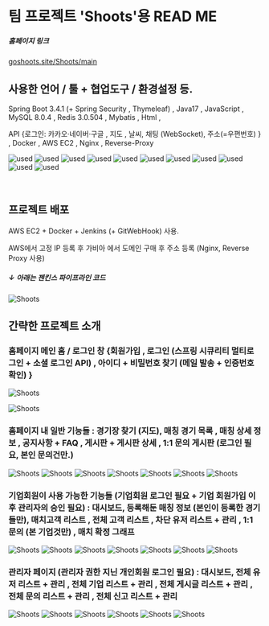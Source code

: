 # 팀 프로젝트 'Shoots'용 READ ME

##### 홈페이지 링크
[goshoots.site/Shoots/main](https://goshoots.site/Shoots/main) 

## 사용한 언어 / 툴 + 협업도구 / 환경설정 등.

Spring Boot 3.4.1 (+ Spring Security , Thymeleaf) , Java17 , JavaScript , MySQL 8.0.4 , Redis 3.0.504 , Mybatis , Html , 

API {로그인: 카카오·네이버·구글 , 지도 , 날씨, 채팅 (WebSocket), 주소(=우편번호) } ,
Docker , AWS EC2 , Nginx , Reverse-Proxy

![used](https://img.shields.io/badge/GitHub-100000?style=for-the-badge&logo=github&logoColor=white)
![used](https://img.shields.io/badge/Slack-4A154B?style=for-the-badge&logo=slack&logoColor=white)
![used](https://img.shields.io/badge/HTML-239120?style=for-the-badge&logo=html5&logoColor=white)
![used](https://img.shields.io/badge/JavaScript-F7DF1E?style=for-the-badge&logo=JavaScript&logoColor=white)
![used](https://img.shields.io/badge/Java-ED8B00?style=for-the-badge&logo=openjdk&logoColor=white)
![used](https://img.shields.io/badge/Bootstrap-563D7C?style=for-the-badge&logo=bootstrap&logoColor=white)
![used](https://img.shields.io/badge/Spring-6DB33F?style=for-the-badge&logo=spring&logoColor=white)
![used](https://img.shields.io/badge/Amazon_AWS-232F3E?style=for-the-badge&logo=amazon-aws&logoColor=white)
![used](https://img.shields.io/badge/MySQL-005C84?style=for-the-badge&logo=mysql&logoColor=white)
![used](https://img.shields.io/badge/redis-%23DD0031.svg?&style=for-the-badge&logo=redis&logoColor=white)
![used](https://img.shields.io/badge/GIT-E44C30?style=for-the-badge&logo=git&logoColor=white)

<br>

## 프로젝트 배포
AWS EC2 + Docker + Jenkins (+ GitWebHook) 사용.

AWS에서 고정 IP 등록 후 가비아 에서 도메인 구매 후 주소 등록 (Nginx, Reverse Proxy 사용)
##### ↓ 아래는 젠킨스 파이프라인 코드
![Shoots](https://private-user-images.githubusercontent.com/184598098/413653886-9338b281-27ec-4a30-aad6-df908c1aab19.png?jwt=eyJhbGciOiJIUzI1NiIsInR5cCI6IkpXVCJ9.eyJpc3MiOiJnaXRodWIuY29tIiwiYXVkIjoicmF3LmdpdGh1YnVzZXJjb250ZW50LmNvbSIsImtleSI6ImtleTUiLCJleHAiOjE3Mzk3NDYxNTEsIm5iZiI6MTczOTc0NTg1MSwicGF0aCI6Ii8xODQ1OTgwOTgvNDEzNjUzODg2LTkzMzhiMjgxLTI3ZWMtNGEzMC1hYWQ2LWRmOTA4YzFhYWIxOS5wbmc_WC1BbXotQWxnb3JpdGhtPUFXUzQtSE1BQy1TSEEyNTYmWC1BbXotQ3JlZGVudGlhbD1BS0lBVkNPRFlMU0E1M1BRSzRaQSUyRjIwMjUwMjE2JTJGdXMtZWFzdC0xJTJGczMlMkZhd3M0X3JlcXVlc3QmWC1BbXotRGF0ZT0yMDI1MDIxNlQyMjQ0MTFaJlgtQW16LUV4cGlyZXM9MzAwJlgtQW16LVNpZ25hdHVyZT0yZmEzN2ViZjZhNzA4ZmQwYzA4ZWU1ZjI1YzdjMTQ0MDE5M2U1MGU0MWRmYjIzZTY1YzY5ZTdiZWE2OWZlNzA0JlgtQW16LVNpZ25lZEhlYWRlcnM9aG9zdCJ9.vRnkbovCyBh38-McPOqiXVbF-qB711z55NBQtakqY2w)


## 간략한 프로젝트 소개

### 홈페이지 메인 홈 / 로그인 창 {회원가입 , 로그인 (스프링 시큐리티 멀티로그인 + 소셜 로그인 API) , 아이디 + 비밀번호 찾기 (메일 발송 + 인증번호 확인) }

![Shoots](https://private-user-images.githubusercontent.com/184598098/413613772-6a2af389-f5e3-4490-91a9-192a9d56e743.png?jwt=eyJhbGciOiJIUzI1NiIsInR5cCI6IkpXVCJ9.eyJpc3MiOiJnaXRodWIuY29tIiwiYXVkIjoicmF3LmdpdGh1YnVzZXJjb250ZW50LmNvbSIsImtleSI6ImtleTUiLCJleHAiOjE3Mzk3MDk0NDQsIm5iZiI6MTczOTcwOTE0NCwicGF0aCI6Ii8xODQ1OTgwOTgvNDEzNjEzNzcyLTZhMmFmMzg5LWY1ZTMtNDQ5MC05MWE5LTE5MmE5ZDU2ZTc0My5wbmc_WC1BbXotQWxnb3JpdGhtPUFXUzQtSE1BQy1TSEEyNTYmWC1BbXotQ3JlZGVudGlhbD1BS0lBVkNPRFlMU0E1M1BRSzRaQSUyRjIwMjUwMjE2JTJGdXMtZWFzdC0xJTJGczMlMkZhd3M0X3JlcXVlc3QmWC1BbXotRGF0ZT0yMDI1MDIxNlQxMjMyMjRaJlgtQW16LUV4cGlyZXM9MzAwJlgtQW16LVNpZ25hdHVyZT00YTNlMGU5ODQyYTAwMTZmNzU1OWYxZTk2NDE3MGUwN2E3OTM0NTVjZTBmZjNkYjg0YWYxODlhZmIxYWU5NjZmJlgtQW16LVNpZ25lZEhlYWRlcnM9aG9zdCJ9.INNyhLiFroRN6tbjwUfbMxwGmN1ELwepGG6s_LDGegM)

![Shoots](https://private-user-images.githubusercontent.com/184598098/413647438-04fe7f34-182d-4670-9b0b-2e6fd0722534.png?jwt=eyJhbGciOiJIUzI1NiIsInR5cCI6IkpXVCJ9.eyJpc3MiOiJnaXRodWIuY29tIiwiYXVkIjoicmF3LmdpdGh1YnVzZXJjb250ZW50LmNvbSIsImtleSI6ImtleTUiLCJleHAiOjE3Mzk3NDM2MDgsIm5iZiI6MTczOTc0MzMwOCwicGF0aCI6Ii8xODQ1OTgwOTgvNDEzNjQ3NDM4LTA0ZmU3ZjM0LTE4MmQtNDY3MC05YjBiLTJlNmZkMDcyMjUzNC5wbmc_WC1BbXotQWxnb3JpdGhtPUFXUzQtSE1BQy1TSEEyNTYmWC1BbXotQ3JlZGVudGlhbD1BS0lBVkNPRFlMU0E1M1BRSzRaQSUyRjIwMjUwMjE2JTJGdXMtZWFzdC0xJTJGczMlMkZhd3M0X3JlcXVlc3QmWC1BbXotRGF0ZT0yMDI1MDIxNlQyMjAxNDhaJlgtQW16LUV4cGlyZXM9MzAwJlgtQW16LVNpZ25hdHVyZT1jNjkzZTI4NGRiNThkNGQwNzVlMjk3YWM0ZDg3NTViZWQ4ZWFhZDM3Y2ExYjU4NmNhY2I4N2E0OWM0MjhjMDEzJlgtQW16LVNpZ25lZEhlYWRlcnM9aG9zdCJ9.42fzMhmeo3pNS53UVYSHPj35DelEZ7FqRtpmtYp90oE)

### 홈페이지 내 일반 기능들 : 경기장 찾기 (지도), 매칭 경기 목록 , 매칭 상세 정보 , 공지사항 + FAQ , 게시판 + 게시판 상세 , 1:1 문의 게시판 (로그인 필요, 본인 문의건만.)
![Shoots](https://private-user-images.githubusercontent.com/184598098/413647523-4051fe74-3ad3-4b13-8544-9bcea8573cb2.png?jwt=eyJhbGciOiJIUzI1NiIsInR5cCI6IkpXVCJ9.eyJpc3MiOiJnaXRodWIuY29tIiwiYXVkIjoicmF3LmdpdGh1YnVzZXJjb250ZW50LmNvbSIsImtleSI6ImtleTUiLCJleHAiOjE3Mzk3NDM2MDgsIm5iZiI6MTczOTc0MzMwOCwicGF0aCI6Ii8xODQ1OTgwOTgvNDEzNjQ3NTIzLTQwNTFmZTc0LTNhZDMtNGIxMy04NTQ0LTliY2VhODU3M2NiMi5wbmc_WC1BbXotQWxnb3JpdGhtPUFXUzQtSE1BQy1TSEEyNTYmWC1BbXotQ3JlZGVudGlhbD1BS0lBVkNPRFlMU0E1M1BRSzRaQSUyRjIwMjUwMjE2JTJGdXMtZWFzdC0xJTJGczMlMkZhd3M0X3JlcXVlc3QmWC1BbXotRGF0ZT0yMDI1MDIxNlQyMjAxNDhaJlgtQW16LUV4cGlyZXM9MzAwJlgtQW16LVNpZ25hdHVyZT02ZjBiMzY0YTYzZWI5NjMyNDYxNmUxNDc5MmM2N2I3YmZiNzU1MjA5ZmE0ODAzYWFjNGQwZjM3MzViMDUwZmVlJlgtQW16LVNpZ25lZEhlYWRlcnM9aG9zdCJ9.__slLFj6yKTYoTHH1M9KdlEw9Fqebs2t58WWRI_z4ps)
![Shoots](https://private-user-images.githubusercontent.com/184598098/413647607-c462c2c1-7353-453e-bfe0-a2e4db16c23d.png?jwt=eyJhbGciOiJIUzI1NiIsInR5cCI6IkpXVCJ9.eyJpc3MiOiJnaXRodWIuY29tIiwiYXVkIjoicmF3LmdpdGh1YnVzZXJjb250ZW50LmNvbSIsImtleSI6ImtleTUiLCJleHAiOjE3Mzk3NDM2MDgsIm5iZiI6MTczOTc0MzMwOCwicGF0aCI6Ii8xODQ1OTgwOTgvNDEzNjQ3NjA3LWM0NjJjMmMxLTczNTMtNDUzZS1iZmUwLWEyZTRkYjE2YzIzZC5wbmc_WC1BbXotQWxnb3JpdGhtPUFXUzQtSE1BQy1TSEEyNTYmWC1BbXotQ3JlZGVudGlhbD1BS0lBVkNPRFlMU0E1M1BRSzRaQSUyRjIwMjUwMjE2JTJGdXMtZWFzdC0xJTJGczMlMkZhd3M0X3JlcXVlc3QmWC1BbXotRGF0ZT0yMDI1MDIxNlQyMjAxNDhaJlgtQW16LUV4cGlyZXM9MzAwJlgtQW16LVNpZ25hdHVyZT1iMjUyNTc5NTNhZmVlNzdkNWFiNTZmNDNiNDVkODhmOGE4M2Y1YzA5MzBkNjdjMDA1M2RiNTU3NmI1MTAzM2QwJlgtQW16LVNpZ25lZEhlYWRlcnM9aG9zdCJ9.qpZ-tetb8SUHyGwl_pwaKOzCYRQsPpK6oPbMNIHllbo)
![Shoots](https://private-user-images.githubusercontent.com/184598098/413647638-16bdab9a-5858-4f09-81f3-e34f56468c72.png?jwt=eyJhbGciOiJIUzI1NiIsInR5cCI6IkpXVCJ9.eyJpc3MiOiJnaXRodWIuY29tIiwiYXVkIjoicmF3LmdpdGh1YnVzZXJjb250ZW50LmNvbSIsImtleSI6ImtleTUiLCJleHAiOjE3Mzk3NDM2MDgsIm5iZiI6MTczOTc0MzMwOCwicGF0aCI6Ii8xODQ1OTgwOTgvNDEzNjQ3NjM4LTE2YmRhYjlhLTU4NTgtNGYwOS04MWYzLWUzNGY1NjQ2OGM3Mi5wbmc_WC1BbXotQWxnb3JpdGhtPUFXUzQtSE1BQy1TSEEyNTYmWC1BbXotQ3JlZGVudGlhbD1BS0lBVkNPRFlMU0E1M1BRSzRaQSUyRjIwMjUwMjE2JTJGdXMtZWFzdC0xJTJGczMlMkZhd3M0X3JlcXVlc3QmWC1BbXotRGF0ZT0yMDI1MDIxNlQyMjAxNDhaJlgtQW16LUV4cGlyZXM9MzAwJlgtQW16LVNpZ25hdHVyZT1lNWRmNWE3MDRiOWMxOGU2MWNmYjczYjRhMjZlOGQ0ZDY3OTBhMjQzODJjNTkwY2Q3ZTI5NWI4MDc4MThhODMxJlgtQW16LVNpZ25lZEhlYWRlcnM9aG9zdCJ9.MgAJB9NXC4rJB-gWgLdx8YEYFLByesMFTx1DhXUKvfY)
![Shoots](https://private-user-images.githubusercontent.com/184598098/413647793-e7f0c2b4-983b-44e4-8ae4-0bfd2f777170.png?jwt=eyJhbGciOiJIUzI1NiIsInR5cCI6IkpXVCJ9.eyJpc3MiOiJnaXRodWIuY29tIiwiYXVkIjoicmF3LmdpdGh1YnVzZXJjb250ZW50LmNvbSIsImtleSI6ImtleTUiLCJleHAiOjE3Mzk3NDM2MDgsIm5iZiI6MTczOTc0MzMwOCwicGF0aCI6Ii8xODQ1OTgwOTgvNDEzNjQ3NzkzLWU3ZjBjMmI0LTk4M2ItNDRlNC04YWU0LTBiZmQyZjc3NzE3MC5wbmc_WC1BbXotQWxnb3JpdGhtPUFXUzQtSE1BQy1TSEEyNTYmWC1BbXotQ3JlZGVudGlhbD1BS0lBVkNPRFlMU0E1M1BRSzRaQSUyRjIwMjUwMjE2JTJGdXMtZWFzdC0xJTJGczMlMkZhd3M0X3JlcXVlc3QmWC1BbXotRGF0ZT0yMDI1MDIxNlQyMjAxNDhaJlgtQW16LUV4cGlyZXM9MzAwJlgtQW16LVNpZ25hdHVyZT0xMjAzOTI0Y2M0YjhhNTZiMDhiMmRmNTA2OWE2NDJjNzBmYzIyMTc5OGUwYmZhZGFjODVlMjM0N2QwNWE2ZmYxJlgtQW16LVNpZ25lZEhlYWRlcnM9aG9zdCJ9.kSaL1NnpZ047zF1P1BenZ30WVfTAxJVSKC9_BDV2VQY)
![Shoots](https://private-user-images.githubusercontent.com/184598098/413647862-415c4844-62a4-4999-ab94-ecb5fb03fe5e.png?jwt=eyJhbGciOiJIUzI1NiIsInR5cCI6IkpXVCJ9.eyJpc3MiOiJnaXRodWIuY29tIiwiYXVkIjoicmF3LmdpdGh1YnVzZXJjb250ZW50LmNvbSIsImtleSI6ImtleTUiLCJleHAiOjE3Mzk3NDM2MDgsIm5iZiI6MTczOTc0MzMwOCwicGF0aCI6Ii8xODQ1OTgwOTgvNDEzNjQ3ODYyLTQxNWM0ODQ0LTYyYTQtNDk5OS1hYjk0LWVjYjVmYjAzZmU1ZS5wbmc_WC1BbXotQWxnb3JpdGhtPUFXUzQtSE1BQy1TSEEyNTYmWC1BbXotQ3JlZGVudGlhbD1BS0lBVkNPRFlMU0E1M1BRSzRaQSUyRjIwMjUwMjE2JTJGdXMtZWFzdC0xJTJGczMlMkZhd3M0X3JlcXVlc3QmWC1BbXotRGF0ZT0yMDI1MDIxNlQyMjAxNDhaJlgtQW16LUV4cGlyZXM9MzAwJlgtQW16LVNpZ25hdHVyZT1kYWFlNmQzMjgwYmJlYzljY2M0NjFlNzg1M2ViNGU4YjA1NjljZjAzYmJkY2NkYzE4NWNjYWYxYTU0OWQxOTVhJlgtQW16LVNpZ25lZEhlYWRlcnM9aG9zdCJ9.MislALBjSAo4x5upDWhQ7xudfb7W7r_En9Vx0AdIwnY)
![Shoots](https://private-user-images.githubusercontent.com/184598098/413647890-76e3c5f4-2fc2-48a1-9a7c-fd6fcb6c0301.png?jwt=eyJhbGciOiJIUzI1NiIsInR5cCI6IkpXVCJ9.eyJpc3MiOiJnaXRodWIuY29tIiwiYXVkIjoicmF3LmdpdGh1YnVzZXJjb250ZW50LmNvbSIsImtleSI6ImtleTUiLCJleHAiOjE3Mzk3NDM2MDgsIm5iZiI6MTczOTc0MzMwOCwicGF0aCI6Ii8xODQ1OTgwOTgvNDEzNjQ3ODkwLTc2ZTNjNWY0LTJmYzItNDhhMS05YTdjLWZkNmZjYjZjMDMwMS5wbmc_WC1BbXotQWxnb3JpdGhtPUFXUzQtSE1BQy1TSEEyNTYmWC1BbXotQ3JlZGVudGlhbD1BS0lBVkNPRFlMU0E1M1BRSzRaQSUyRjIwMjUwMjE2JTJGdXMtZWFzdC0xJTJGczMlMkZhd3M0X3JlcXVlc3QmWC1BbXotRGF0ZT0yMDI1MDIxNlQyMjAxNDhaJlgtQW16LUV4cGlyZXM9MzAwJlgtQW16LVNpZ25hdHVyZT0yZmI1ZWQ5NDM4NzBlOTJlMGNmMGJhMTNmNTRhYWYwMzUwNDQ2MzFjMGQzMGRlZjU0NjE2OWEwZjQ3NGIzYzk4JlgtQW16LVNpZ25lZEhlYWRlcnM9aG9zdCJ9.oLg7WcEDkaqznmL1ckfEJ8csUxKABI3KMRoVJrsJeI4)
![Shoots](https://private-user-images.githubusercontent.com/184598098/413647911-c705adb1-817e-4b6c-aa7c-daaf036efb60.png?jwt=eyJhbGciOiJIUzI1NiIsInR5cCI6IkpXVCJ9.eyJpc3MiOiJnaXRodWIuY29tIiwiYXVkIjoicmF3LmdpdGh1YnVzZXJjb250ZW50LmNvbSIsImtleSI6ImtleTUiLCJleHAiOjE3Mzk3NDM4NTAsIm5iZiI6MTczOTc0MzU1MCwicGF0aCI6Ii8xODQ1OTgwOTgvNDEzNjQ3OTExLWM3MDVhZGIxLTgxN2UtNGI2Yy1hYTdjLWRhYWYwMzZlZmI2MC5wbmc_WC1BbXotQWxnb3JpdGhtPUFXUzQtSE1BQy1TSEEyNTYmWC1BbXotQ3JlZGVudGlhbD1BS0lBVkNPRFlMU0E1M1BRSzRaQSUyRjIwMjUwMjE2JTJGdXMtZWFzdC0xJTJGczMlMkZhd3M0X3JlcXVlc3QmWC1BbXotRGF0ZT0yMDI1MDIxNlQyMjA1NTBaJlgtQW16LUV4cGlyZXM9MzAwJlgtQW16LVNpZ25hdHVyZT0zY2MxM2I5YTA2YTc0YzE0Nzg3ZjcxODUwOTMzNWYxMDU5NGIxMGEzZDJlMWFjOGI4MjI2YmViMjU3OWQ2MDk1JlgtQW16LVNpZ25lZEhlYWRlcnM9aG9zdCJ9.JI8p7izTirJ9U-ffnjmcY0omV6gH9BahMwY6Z3rI9EU)

### 기업회원이 사용 가능한 기능들 (기업회원 로그인 필요 + 기업 회원가입 이후 관리자의 승인 필요) : 대시보드, 등록해둔 매칭 정보 (본인이 등록한 경기들만), 매치고객 리스트 , 전체 고객 리스트 , 차단 유저 리스트 + 관리 , 1:1 문의 (본 기업것만) , 매치 확정 그래프
![Shoots](https://private-user-images.githubusercontent.com/184598098/413647941-e07197cd-b00a-4143-85ae-84a1dcc178ec.png?jwt=eyJhbGciOiJIUzI1NiIsInR5cCI6IkpXVCJ9.eyJpc3MiOiJnaXRodWIuY29tIiwiYXVkIjoicmF3LmdpdGh1YnVzZXJjb250ZW50LmNvbSIsImtleSI6ImtleTUiLCJleHAiOjE3Mzk3NDM4NTAsIm5iZiI6MTczOTc0MzU1MCwicGF0aCI6Ii8xODQ1OTgwOTgvNDEzNjQ3OTQxLWUwNzE5N2NkLWIwMGEtNDE0My04NWFlLTg0YTFkY2MxNzhlYy5wbmc_WC1BbXotQWxnb3JpdGhtPUFXUzQtSE1BQy1TSEEyNTYmWC1BbXotQ3JlZGVudGlhbD1BS0lBVkNPRFlMU0E1M1BRSzRaQSUyRjIwMjUwMjE2JTJGdXMtZWFzdC0xJTJGczMlMkZhd3M0X3JlcXVlc3QmWC1BbXotRGF0ZT0yMDI1MDIxNlQyMjA1NTBaJlgtQW16LUV4cGlyZXM9MzAwJlgtQW16LVNpZ25hdHVyZT0zZDMyZTExYzBhMjc0ODQxMjQ2NDFjYmMzNDZmY2Q3OWYyZjAzNzc1MGNkMmQzZDUzYTM3YWU1Y2ZiODY0NjI4JlgtQW16LVNpZ25lZEhlYWRlcnM9aG9zdCJ9.p82uD185ulpRmMkgkesgA2Q_eCHKflucvvm-xEsG72U)
![Shoots](https://private-user-images.githubusercontent.com/184598098/413648241-d44a8882-e556-4974-bce9-3ba41f01fdf9.png?jwt=eyJhbGciOiJIUzI1NiIsInR5cCI6IkpXVCJ9.eyJpc3MiOiJnaXRodWIuY29tIiwiYXVkIjoicmF3LmdpdGh1YnVzZXJjb250ZW50LmNvbSIsImtleSI6ImtleTUiLCJleHAiOjE3Mzk3NDQxMDEsIm5iZiI6MTczOTc0MzgwMSwicGF0aCI6Ii8xODQ1OTgwOTgvNDEzNjQ4MjQxLWQ0NGE4ODgyLWU1NTYtNDk3NC1iY2U5LTNiYTQxZjAxZmRmOS5wbmc_WC1BbXotQWxnb3JpdGhtPUFXUzQtSE1BQy1TSEEyNTYmWC1BbXotQ3JlZGVudGlhbD1BS0lBVkNPRFlMU0E1M1BRSzRaQSUyRjIwMjUwMjE2JTJGdXMtZWFzdC0xJTJGczMlMkZhd3M0X3JlcXVlc3QmWC1BbXotRGF0ZT0yMDI1MDIxNlQyMjEwMDFaJlgtQW16LUV4cGlyZXM9MzAwJlgtQW16LVNpZ25hdHVyZT05OWY3YzU2OWMzMGIyOTY0ZmY4MmUxMWUzYmZkMDVjMTFhMGYyM2Y3NTQ5YTZmODkyNGQ0ZGQ4NTUwNzQzYTMzJlgtQW16LVNpZ25lZEhlYWRlcnM9aG9zdCJ9.FjxQJy85sdz9-Yj6SVsIccwV7VSjGGia0IViuF8mTUE)
![Shoots](https://private-user-images.githubusercontent.com/184598098/413648277-0d7840ec-f536-495b-9385-688b2dbc654d.png?jwt=eyJhbGciOiJIUzI1NiIsInR5cCI6IkpXVCJ9.eyJpc3MiOiJnaXRodWIuY29tIiwiYXVkIjoicmF3LmdpdGh1YnVzZXJjb250ZW50LmNvbSIsImtleSI6ImtleTUiLCJleHAiOjE3Mzk3NDQxMDEsIm5iZiI6MTczOTc0MzgwMSwicGF0aCI6Ii8xODQ1OTgwOTgvNDEzNjQ4Mjc3LTBkNzg0MGVjLWY1MzYtNDk1Yi05Mzg1LTY4OGIyZGJjNjU0ZC5wbmc_WC1BbXotQWxnb3JpdGhtPUFXUzQtSE1BQy1TSEEyNTYmWC1BbXotQ3JlZGVudGlhbD1BS0lBVkNPRFlMU0E1M1BRSzRaQSUyRjIwMjUwMjE2JTJGdXMtZWFzdC0xJTJGczMlMkZhd3M0X3JlcXVlc3QmWC1BbXotRGF0ZT0yMDI1MDIxNlQyMjEwMDFaJlgtQW16LUV4cGlyZXM9MzAwJlgtQW16LVNpZ25hdHVyZT01MGViNThjMjYxMWQ1N2E4NWM3OThlNDU3MmVhNDY4OGQ3OTg1NTEwYzIzMmEwZDRmY2RlZTE0N2FlZWI2NmMxJlgtQW16LVNpZ25lZEhlYWRlcnM9aG9zdCJ9.rd7_ne8G6JXZPp0XS4Ao8XLG1qx8h081obWpjGmSRLU)
![Shoots](https://private-user-images.githubusercontent.com/184598098/413648330-87bc012c-4b06-4b21-bc20-8c5d894aa041.png?jwt=eyJhbGciOiJIUzI1NiIsInR5cCI6IkpXVCJ9.eyJpc3MiOiJnaXRodWIuY29tIiwiYXVkIjoicmF3LmdpdGh1YnVzZXJjb250ZW50LmNvbSIsImtleSI6ImtleTUiLCJleHAiOjE3Mzk3NDQxMDEsIm5iZiI6MTczOTc0MzgwMSwicGF0aCI6Ii8xODQ1OTgwOTgvNDEzNjQ4MzMwLTg3YmMwMTJjLTRiMDYtNGIyMS1iYzIwLThjNWQ4OTRhYTA0MS5wbmc_WC1BbXotQWxnb3JpdGhtPUFXUzQtSE1BQy1TSEEyNTYmWC1BbXotQ3JlZGVudGlhbD1BS0lBVkNPRFlMU0E1M1BRSzRaQSUyRjIwMjUwMjE2JTJGdXMtZWFzdC0xJTJGczMlMkZhd3M0X3JlcXVlc3QmWC1BbXotRGF0ZT0yMDI1MDIxNlQyMjEwMDFaJlgtQW16LUV4cGlyZXM9MzAwJlgtQW16LVNpZ25hdHVyZT0yMzI2ZjdlZWZmMDMyMmNmZmU1OGI1Y2Q0NWQ5Yzc4NjA3NjE1OTM4OWRmYjAwNGYyMmE0YWIzMmZmYTY3OTI3JlgtQW16LVNpZ25lZEhlYWRlcnM9aG9zdCJ9.44j6dkuGqRZq5p7oaZM785roenZ7BDwFMrvgJzl3EFQ)
![Shoots](https://private-user-images.githubusercontent.com/184598098/413648335-08fd270e-6dd7-42f4-a610-1456ccca1f37.png?jwt=eyJhbGciOiJIUzI1NiIsInR5cCI6IkpXVCJ9.eyJpc3MiOiJnaXRodWIuY29tIiwiYXVkIjoicmF3LmdpdGh1YnVzZXJjb250ZW50LmNvbSIsImtleSI6ImtleTUiLCJleHAiOjE3Mzk3NDQxMDEsIm5iZiI6MTczOTc0MzgwMSwicGF0aCI6Ii8xODQ1OTgwOTgvNDEzNjQ4MzM1LTA4ZmQyNzBlLTZkZDctNDJmNC1hNjEwLTE0NTZjY2NhMWYzNy5wbmc_WC1BbXotQWxnb3JpdGhtPUFXUzQtSE1BQy1TSEEyNTYmWC1BbXotQ3JlZGVudGlhbD1BS0lBVkNPRFlMU0E1M1BRSzRaQSUyRjIwMjUwMjE2JTJGdXMtZWFzdC0xJTJGczMlMkZhd3M0X3JlcXVlc3QmWC1BbXotRGF0ZT0yMDI1MDIxNlQyMjEwMDFaJlgtQW16LUV4cGlyZXM9MzAwJlgtQW16LVNpZ25hdHVyZT1kZjc1ZmE0MzI0OTMyNmVhYjhiM2I5ZWQ0NTkwNWNmNjVhMDIyNmZmNjA2YmE1ZDFjMjEyM2U3ZWM4OTNlNGFjJlgtQW16LVNpZ25lZEhlYWRlcnM9aG9zdCJ9.kWBj6LPQOAygNJUTVAe-EuykOc9-2az-Fd1E5GEOTak)
![Shoots](https://private-user-images.githubusercontent.com/184598098/413648351-8927331b-d00e-47eb-90ba-5ba53f20507c.png?jwt=eyJhbGciOiJIUzI1NiIsInR5cCI6IkpXVCJ9.eyJpc3MiOiJnaXRodWIuY29tIiwiYXVkIjoicmF3LmdpdGh1YnVzZXJjb250ZW50LmNvbSIsImtleSI6ImtleTUiLCJleHAiOjE3Mzk3NDQxMDEsIm5iZiI6MTczOTc0MzgwMSwicGF0aCI6Ii8xODQ1OTgwOTgvNDEzNjQ4MzUxLTg5MjczMzFiLWQwMGUtNDdlYi05MGJhLTViYTUzZjIwNTA3Yy5wbmc_WC1BbXotQWxnb3JpdGhtPUFXUzQtSE1BQy1TSEEyNTYmWC1BbXotQ3JlZGVudGlhbD1BS0lBVkNPRFlMU0E1M1BRSzRaQSUyRjIwMjUwMjE2JTJGdXMtZWFzdC0xJTJGczMlMkZhd3M0X3JlcXVlc3QmWC1BbXotRGF0ZT0yMDI1MDIxNlQyMjEwMDFaJlgtQW16LUV4cGlyZXM9MzAwJlgtQW16LVNpZ25hdHVyZT0yY2M3NWViNmQwZjA4NDYxMTBkMjkwZjA1Yzk1MDcxNzdiMWI0NjBlMTQwM2U4MzczMDUyODIxYzQ0MjhmZTBkJlgtQW16LVNpZ25lZEhlYWRlcnM9aG9zdCJ9.U011DWMdsktxUb9z00nIpxD6xpkqIP7S8CzljxcALJg)
![Shoots](https://private-user-images.githubusercontent.com/184598098/413648362-dcf0cd48-1cac-41d6-924e-7b1250b4414c.png?jwt=eyJhbGciOiJIUzI1NiIsInR5cCI6IkpXVCJ9.eyJpc3MiOiJnaXRodWIuY29tIiwiYXVkIjoicmF3LmdpdGh1YnVzZXJjb250ZW50LmNvbSIsImtleSI6ImtleTUiLCJleHAiOjE3Mzk3NDQxMDEsIm5iZiI6MTczOTc0MzgwMSwicGF0aCI6Ii8xODQ1OTgwOTgvNDEzNjQ4MzYyLWRjZjBjZDQ4LTFjYWMtNDFkNi05MjRlLTdiMTI1MGI0NDE0Yy5wbmc_WC1BbXotQWxnb3JpdGhtPUFXUzQtSE1BQy1TSEEyNTYmWC1BbXotQ3JlZGVudGlhbD1BS0lBVkNPRFlMU0E1M1BRSzRaQSUyRjIwMjUwMjE2JTJGdXMtZWFzdC0xJTJGczMlMkZhd3M0X3JlcXVlc3QmWC1BbXotRGF0ZT0yMDI1MDIxNlQyMjEwMDFaJlgtQW16LUV4cGlyZXM9MzAwJlgtQW16LVNpZ25hdHVyZT00NzgwZDRlMGRhNWI4ZjliMzhlOGUyNDE4MjkwMGFjMDhhNjQ5YjZkYjRmM2QwZDAzYmEwNDBhNzI2OThlMGQ1JlgtQW16LVNpZ25lZEhlYWRlcnM9aG9zdCJ9.gRQFXsB4cZhqAM4ctym03pFdvRkY1-k5aY_-1AKsFkY)


### 관리자 페이지 (관리자 권한 지닌 개인회원 로그인 필요) : 대시보드, 전체 유저 리스트 + 관리 , 전체 기업 리스트 + 관리 , 전체 게시글 리스트 + 관리 , 전체 문의 리스트 + 관리 , 전체 신고 리스트 + 관리

![Shoots](https://private-user-images.githubusercontent.com/184598098/413648572-97b2cfc4-a1de-4917-951f-7d829bdf5e85.png?jwt=eyJhbGciOiJIUzI1NiIsInR5cCI6IkpXVCJ9.eyJpc3MiOiJnaXRodWIuY29tIiwiYXVkIjoicmF3LmdpdGh1YnVzZXJjb250ZW50LmNvbSIsImtleSI6ImtleTUiLCJleHAiOjE3Mzk3NDQzNjUsIm5iZiI6MTczOTc0NDA2NSwicGF0aCI6Ii8xODQ1OTgwOTgvNDEzNjQ4NTcyLTk3YjJjZmM0LWExZGUtNDkxNy05NTFmLTdkODI5YmRmNWU4NS5wbmc_WC1BbXotQWxnb3JpdGhtPUFXUzQtSE1BQy1TSEEyNTYmWC1BbXotQ3JlZGVudGlhbD1BS0lBVkNPRFlMU0E1M1BRSzRaQSUyRjIwMjUwMjE2JTJGdXMtZWFzdC0xJTJGczMlMkZhd3M0X3JlcXVlc3QmWC1BbXotRGF0ZT0yMDI1MDIxNlQyMjE0MjVaJlgtQW16LUV4cGlyZXM9MzAwJlgtQW16LVNpZ25hdHVyZT1lNzRmOWI1ZmRjNzg0ZjNhOTA5MjA2NGQyM2I3ZGE1MWM3MmEwZTdkOWMxZjhmODBiMzM3NzE5ODE5YWVmOGJjJlgtQW16LVNpZ25lZEhlYWRlcnM9aG9zdCJ9.oCUBkyu734H3BJsU6g-yRoE4JzbxDGQcDWN6_jY7K7s)
![Shoots](https://private-user-images.githubusercontent.com/184598098/413648589-5cf9c118-158f-4e5d-b9a0-9d288d42ef09.png?jwt=eyJhbGciOiJIUzI1NiIsInR5cCI6IkpXVCJ9.eyJpc3MiOiJnaXRodWIuY29tIiwiYXVkIjoicmF3LmdpdGh1YnVzZXJjb250ZW50LmNvbSIsImtleSI6ImtleTUiLCJleHAiOjE3Mzk3NDQzNjUsIm5iZiI6MTczOTc0NDA2NSwicGF0aCI6Ii8xODQ1OTgwOTgvNDEzNjQ4NTg5LTVjZjljMTE4LTE1OGYtNGU1ZC1iOWEwLTlkMjg4ZDQyZWYwOS5wbmc_WC1BbXotQWxnb3JpdGhtPUFXUzQtSE1BQy1TSEEyNTYmWC1BbXotQ3JlZGVudGlhbD1BS0lBVkNPRFlMU0E1M1BRSzRaQSUyRjIwMjUwMjE2JTJGdXMtZWFzdC0xJTJGczMlMkZhd3M0X3JlcXVlc3QmWC1BbXotRGF0ZT0yMDI1MDIxNlQyMjE0MjVaJlgtQW16LUV4cGlyZXM9MzAwJlgtQW16LVNpZ25hdHVyZT1kZTUyOTU0OGE3M2ViNmZkOWNjNzdmMzE5ODQyMWY1OTZhZmY1ZDQ3OWRjMGQyMGViMzZlNzc5MjAwY2ZmYjE1JlgtQW16LVNpZ25lZEhlYWRlcnM9aG9zdCJ9.nZpFf2eA1FKMvWGDQUVyG4P_zhGpWE8jsQzPHYVA4pE)
![Shoots](https://private-user-images.githubusercontent.com/184598098/413648606-54d89b0b-ae8a-4259-9906-8f2391b2b577.png?jwt=eyJhbGciOiJIUzI1NiIsInR5cCI6IkpXVCJ9.eyJpc3MiOiJnaXRodWIuY29tIiwiYXVkIjoicmF3LmdpdGh1YnVzZXJjb250ZW50LmNvbSIsImtleSI6ImtleTUiLCJleHAiOjE3Mzk3NDQzNjUsIm5iZiI6MTczOTc0NDA2NSwicGF0aCI6Ii8xODQ1OTgwOTgvNDEzNjQ4NjA2LTU0ZDg5YjBiLWFlOGEtNDI1OS05OTA2LThmMjM5MWIyYjU3Ny5wbmc_WC1BbXotQWxnb3JpdGhtPUFXUzQtSE1BQy1TSEEyNTYmWC1BbXotQ3JlZGVudGlhbD1BS0lBVkNPRFlMU0E1M1BRSzRaQSUyRjIwMjUwMjE2JTJGdXMtZWFzdC0xJTJGczMlMkZhd3M0X3JlcXVlc3QmWC1BbXotRGF0ZT0yMDI1MDIxNlQyMjE0MjVaJlgtQW16LUV4cGlyZXM9MzAwJlgtQW16LVNpZ25hdHVyZT1kNmE0ZTkzMmM4Zjc2NGI3OTFmYTVjZGI1ZTJjNzBhN2U4NTFiZDhkMGVjM2NkODZmZDAwMjIwYjQyZmUzYzAxJlgtQW16LVNpZ25lZEhlYWRlcnM9aG9zdCJ9.gimaeL7ak4Oa20Mxh9ke_lyVKYqb7qJ_NX5sMAb71vI)
![Shoots](https://private-user-images.githubusercontent.com/184598098/413648621-7acf527a-ec85-4b28-8c58-62f1ba4145d5.png?jwt=eyJhbGciOiJIUzI1NiIsInR5cCI6IkpXVCJ9.eyJpc3MiOiJnaXRodWIuY29tIiwiYXVkIjoicmF3LmdpdGh1YnVzZXJjb250ZW50LmNvbSIsImtleSI6ImtleTUiLCJleHAiOjE3Mzk3NDQzNjUsIm5iZiI6MTczOTc0NDA2NSwicGF0aCI6Ii8xODQ1OTgwOTgvNDEzNjQ4NjIxLTdhY2Y1MjdhLWVjODUtNGIyOC04YzU4LTYyZjFiYTQxNDVkNS5wbmc_WC1BbXotQWxnb3JpdGhtPUFXUzQtSE1BQy1TSEEyNTYmWC1BbXotQ3JlZGVudGlhbD1BS0lBVkNPRFlMU0E1M1BRSzRaQSUyRjIwMjUwMjE2JTJGdXMtZWFzdC0xJTJGczMlMkZhd3M0X3JlcXVlc3QmWC1BbXotRGF0ZT0yMDI1MDIxNlQyMjE0MjVaJlgtQW16LUV4cGlyZXM9MzAwJlgtQW16LVNpZ25hdHVyZT0zNzM5MWM3ZTBjNjk5NDcxNDY0OGNhZGU2ZTM0Yzg0MWIwYzJkYzZmOWFiMDc4MTdmMTQxM2VkMjk1NmU1MGJlJlgtQW16LVNpZ25lZEhlYWRlcnM9aG9zdCJ9.AgkYsRDdq06ckWrxVH218WpsoQc3CxjgKwVJTgPNAek)
![Shoots](https://private-user-images.githubusercontent.com/184598098/413648643-7be02c2e-a9f4-48ca-b67b-531bf825cf76.png?jwt=eyJhbGciOiJIUzI1NiIsInR5cCI6IkpXVCJ9.eyJpc3MiOiJnaXRodWIuY29tIiwiYXVkIjoicmF3LmdpdGh1YnVzZXJjb250ZW50LmNvbSIsImtleSI6ImtleTUiLCJleHAiOjE3Mzk3NDQzNjUsIm5iZiI6MTczOTc0NDA2NSwicGF0aCI6Ii8xODQ1OTgwOTgvNDEzNjQ4NjQzLTdiZTAyYzJlLWE5ZjQtNDhjYS1iNjdiLTUzMWJmODI1Y2Y3Ni5wbmc_WC1BbXotQWxnb3JpdGhtPUFXUzQtSE1BQy1TSEEyNTYmWC1BbXotQ3JlZGVudGlhbD1BS0lBVkNPRFlMU0E1M1BRSzRaQSUyRjIwMjUwMjE2JTJGdXMtZWFzdC0xJTJGczMlMkZhd3M0X3JlcXVlc3QmWC1BbXotRGF0ZT0yMDI1MDIxNlQyMjE0MjVaJlgtQW16LUV4cGlyZXM9MzAwJlgtQW16LVNpZ25hdHVyZT0yZDMzYTZmMTIyOTAwMWU5NTQwZTEyMGM0MzRlMDk2YmY0ZDNmYzVkMmRjMzc1MjllMDRkOWM1MmM2NjI2MjBhJlgtQW16LVNpZ25lZEhlYWRlcnM9aG9zdCJ9.BvEHEhvAqigwN6kG2U5Skwpt8XeBhgFocFAYLGyxnuQ)
![Shoots](https://private-user-images.githubusercontent.com/184598098/413648648-7e4631e0-36c0-47f2-aa2d-e7b228aeca14.png?jwt=eyJhbGciOiJIUzI1NiIsInR5cCI6IkpXVCJ9.eyJpc3MiOiJnaXRodWIuY29tIiwiYXVkIjoicmF3LmdpdGh1YnVzZXJjb250ZW50LmNvbSIsImtleSI6ImtleTUiLCJleHAiOjE3Mzk3NDQzNjUsIm5iZiI6MTczOTc0NDA2NSwicGF0aCI6Ii8xODQ1OTgwOTgvNDEzNjQ4NjQ4LTdlNDYzMWUwLTM2YzAtNDdmMi1hYTJkLWU3YjIyOGFlY2ExNC5wbmc_WC1BbXotQWxnb3JpdGhtPUFXUzQtSE1BQy1TSEEyNTYmWC1BbXotQ3JlZGVudGlhbD1BS0lBVkNPRFlMU0E1M1BRSzRaQSUyRjIwMjUwMjE2JTJGdXMtZWFzdC0xJTJGczMlMkZhd3M0X3JlcXVlc3QmWC1BbXotRGF0ZT0yMDI1MDIxNlQyMjE0MjVaJlgtQW16LUV4cGlyZXM9MzAwJlgtQW16LVNpZ25hdHVyZT02NDJjOGQ1ZjhiNTUzOGZjNzQwODkyYTZiYWMwMmVhYWQ5ZjRhMGQyOWMwYWZhNzdjY2ZkYWRjMjc1ZGE0OTc2JlgtQW16LVNpZ25lZEhlYWRlcnM9aG9zdCJ9.kPksQmXEGd0HmmLyFWAs-uTeWtGHJ_hL9O3gNFBSU18)



